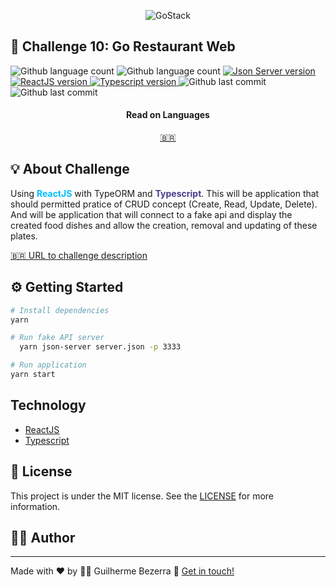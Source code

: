 <p align="center">
    <img alt="GoStack" src="https://imagensbrasil.org/images/2021/08/03/Rocketseat---Bootcamp-GoStack-11-Banner.png" />
</p>

## :rocket: Challenge 10: Go Restaurant Web

<p align="left">
    <img alt="Github language count" src="https://img.shields.io/github/languages/count/gbdsantos/bootcamp-gostack-challenge-10-gorestaurant">

  <img alt="Github language count" src="https://img.shields.io/github/languages/top/gbdsantos/bootcamp-gostack-challenge-10-gorestaurant">

  <a href="https://www.npmjs.com/package/json-server">
    <img alt="Json Server version" src="https://img.shields.io/github/package-json/dependency-version/gbdsantos/bootcamp-gostack-challenge-10-gorestaurant/dev/json-server">
  </a>

  <a href="https://reactjs.org/">
    <img alt="ReactJS version" src="https://img.shields.io/github/package-json/dependency-version/gbdsantos/bootcamp-gostack-challenge-10-gorestaurant/react">
  </a>

  <a href="https://www.typescriptlang.org/">
    <img alt="Typescript version" src="https://img.shields.io/github/package-json/dependency-version/gbdsantos/bootcamp-gostack-challenge-10-gorestaurant/typescript">
  </a>

  <img alt="Github last commit" src="https://wakatime.com/badge/github/gbdsantos/bootcamp-gostack-challenge-10-gorestaurant.svg">

  <img alt="Github last commit" src="https://img.shields.io/github/last-commit/gbdsantos/bootcamp-gostack-challenge-10-gorestaurant">
</p>


<div align="center">
  <h4 align="center">Read on Languages</h4>
  <a href="https://github.com/gbdsantos/bootcamp-gostack-challenge-10-gorestaurant/blob/master/README-PT-BR.md">🇧🇷
  </a>
</div>

## :bulb: About Challenge

Using <span style="color:deepskyblue; font-weight:bold;">ReactJS</span> with TypeORM and  <span style="color:darkslateblue; font-weight:bold;">Typescript</span>.
This will be application that should permitted pratice of CRUD concept (Create, Read, Update, Delete). And will be application that will connect to a fake api and display the created food dishes and allow the creation, removal and updating of these plates.

[:brazil: URL to challenge description](https://github.com/rocketseat-education/bootcamp-gostack-desafios/tree/master/desafio-reactjs-crud)

## :gear: Getting Started

```Bash
# Install dependencies
yarn

# Run fake API server
  yarn json-server server.json -p 3333

# Run application
yarn start
```

## Technology

- [ReactJS](https://www.reactjs.org/)
- [Typescript](https://www.typescriptlang.org/)

## :memo: License

This project is under the MIT license. See the [LICENSE](https://github.com/gbdsantos/bootcamp-gostack-challenge-10-gorestaurant/blob/master/LICENSE) for more information.

## :man_astronaut: Author

---
Made with ♥ by :man_astronaut: Guilherme Bezerra :wave: [Get in touch!](https://www.linkedin.com/in/gbdsantos/)

